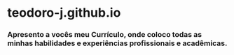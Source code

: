 # teodoro-j.github.io

<h3>Apresento a vocês meu Currículo, onde coloco todas as minhas habilidades e experiências profissionais e acadêmicas.</h3>


